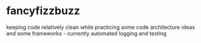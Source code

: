 # fancyfizzbuzz
keeping code relatively clean while practicing some code architecture ideas and some frameworks - currently automated logging and testing

